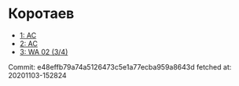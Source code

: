# Коротаев
- [1: AC](1.md)
- [2: AC](2.md)
- [3: WA 02 (3/4)](3.md)

Commit: e48effb79a74a5126473c5e1a77ecba959a8643d
 fetched at: 20201103-152824
